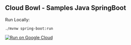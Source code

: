 Cloud Bowl - Samples Java SpringBoot
------------------------------------

Run Locally:
```
./mvnw spring-boot:run
```

[![Run on Google Cloud](https://deploy.cloud.run/button.svg)](https://deploy.cloud.run)
